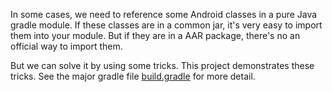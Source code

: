 In some cases, we need to reference some Android classes in a pure Java gradle module. If these classes are in a common jar, it's very easy to import them into your module. But if they are in a AAR package, there's no an official way to import them.

But we can solve it by using some tricks. This project demonstrates these tricks. See the major gradle file [build.gradle](pure-java-lib/build.gradle) for more detail.
